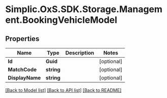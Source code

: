 # Simplic.OxS.SDK.Storage.Management.BookingVehicleModel

## Properties

Name | Type | Description | Notes
------------ | ------------- | ------------- | -------------
**Id** | **Guid** |  | [optional] 
**MatchCode** | **string** |  | [optional] 
**DisplayName** | **string** |  | [optional] 

[[Back to Model list]](../README.md#documentation-for-models) [[Back to API list]](../README.md#documentation-for-api-endpoints) [[Back to README]](../README.md)

